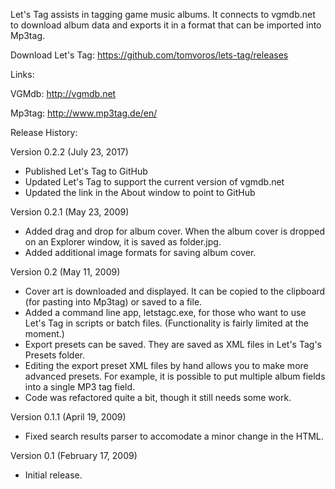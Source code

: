 Let's Tag assists in tagging game music albums.  It connects to vgmdb.net to download album data and exports it in a format that can be imported into Mp3tag.

Download Let's Tag:
https://github.com/tomvoros/lets-tag/releases

Links:

VGMdb:
http://vgmdb.net

Mp3tag:
http://www.mp3tag.de/en/

Release History:

Version 0.2.2 (July 23, 2017)
* Published Let's Tag to GitHub
* Updated Let's Tag to support the current version of vgmdb.net
* Updated the link in the About window to point to GitHub

Version 0.2.1 (May 23, 2009)
* Added drag and drop for album cover.  When the album cover is dropped on an Explorer window, it is saved as folder.jpg.
* Added additional image formats for saving album cover.

Version 0.2 (May 11, 2009)
* Cover art is downloaded and displayed. It can be copied to the clipboard (for pasting into Mp3tag) or saved to a file.
* Added a command line app, letstagc.exe, for those who want to use Let's Tag in scripts or batch files. (Functionality is fairly limited at the moment.)
* Export presets can be saved. They are saved as XML files in Let's Tag's Presets folder.
* Editing the export preset XML files by hand allows you to make more advanced presets. For example, it is possible to put multiple album fields into a single MP3 tag field.
* Code was refactored quite a bit, though it still needs some work.

Version 0.1.1 (April 19, 2009)
* Fixed search results parser to accomodate a minor change in the HTML.

Version 0.1 (February 17, 2009)
* Initial release.
